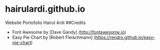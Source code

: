# hairulardi.github.io
Website Portofolio Hairul Ardi
##Credits
* Font Awesome by [Dave Gandy] (http://fontawesome.io)
* Easy Pie Chart by [Robert Fleischmann] (https://rendro.github.io/easy-pie-chart)
